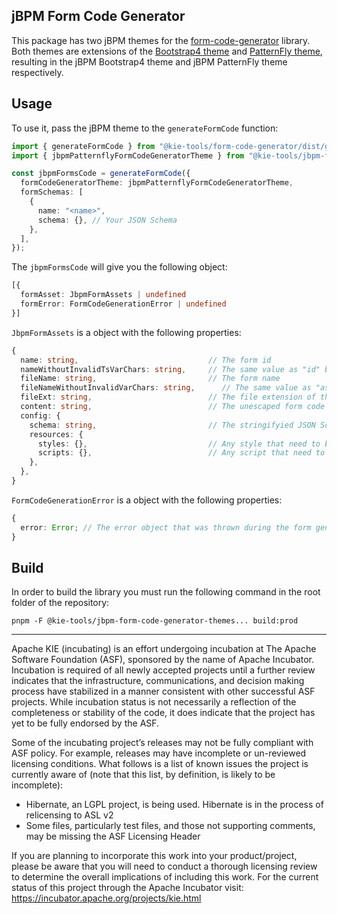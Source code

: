 <!--
   Licensed to the Apache Software Foundation (ASF) under one
   or more contributor license agreements.  See the NOTICE file
   distributed with this work for additional information
   regarding copyright ownership.  The ASF licenses this file
   to you under the Apache License, Version 2.0 (the
   "License"); you may not use this file except in compliance
   with the License.  You may obtain a copy of the License at
     http://www.apache.org/licenses/LICENSE-2.0
   Unless required by applicable law or agreed to in writing,
   software distributed under the License is distributed on an
   "AS IS" BASIS, WITHOUT WARRANTIES OR CONDITIONS OF ANY
   KIND, either express or implied.  See the License for the
   specific language governing permissions and limitations
   under the License.
-->

## jBPM Form Code Generator

This package has two jBPM themes for the [form-code-generator](../form-code-generator/README.md) library. Both themes are extensions of the [Bootstrap4 theme](../form-code-generator-bootstrap4-theme/README.md) and [PatternFly theme](../form-code-generator-patternfly-theme/README.md), resulting in the jBPM Bootstrap4 theme and jBPM PatternFly theme respectively.

## Usage

To use it, pass the jBPM theme to the `generateFormCode` function:

```ts
import { generateFormCode } from "@kie-tools/form-code-generator/dist/generateFormCode";
import { jbpmPatternflyFormCodeGeneratorTheme } from "@kie-tools/jbpm-form-code-generator-themes/dist/jbpmPatternflyFormCodeGeneratorTheme";

const jbpmFormsCode = generateFormCode({
  formCodeGeneratorTheme: jbpmPatternflyFormCodeGeneratorTheme,
  formSchemas: [
    {
      name: "<name>",
      schema: {}, // Your JSON Schema
    },
  ],
});
```

The `jbpmFormsCode` will give you the following object:

```ts
[{
  formAsset: JbpmFormAssets | undefined
  formError: FormCodeGenerationError | undefined
}]
```

`JbpmFormAssets` is a object with the following properties:

```ts
{
  name: string,                             // The form id
  nameWithoutInvalidTsVarChars: string,     // The same value as "id" but any "#" occorrence is replaced by "_"
  fileName: string,                         // The form name
  fileNameWithoutInvalidVarChars: string,      // The same value as "assetName" but any "#" occorrence is replaced by "_"
  fileExt: string,                          // The file extension of the code
  content: string,                          // The unescaped form code
  config: {
    schema: string,                         // The stringifyied JSON Schema
    resources: {
      styles: {},                           // Any style that need to be loaded
      scripts: {},                          // Any script that need to be loaded
    },
  },
}
```

`FormCodeGenerationError` is a object with the following properties:

```ts
{
  error: Error; // The error object that was thrown during the form generation
}
```

## Build

In order to build the library you must run the following command in the root folder of the repository:

```shell script
pnpm -F @kie-tools/jbpm-form-code-generator-themes... build:prod
```

---

Apache KIE (incubating) is an effort undergoing incubation at The Apache Software
Foundation (ASF), sponsored by the name of Apache Incubator. Incubation is
required of all newly accepted projects until a further review indicates that
the infrastructure, communications, and decision making process have stabilized
in a manner consistent with other successful ASF projects. While incubation
status is not necessarily a reflection of the completeness or stability of the
code, it does indicate that the project has yet to be fully endorsed by the ASF.

Some of the incubating project’s releases may not be fully compliant with ASF
policy. For example, releases may have incomplete or un-reviewed licensing
conditions. What follows is a list of known issues the project is currently
aware of (note that this list, by definition, is likely to be incomplete):

- Hibernate, an LGPL project, is being used. Hibernate is in the process of
  relicensing to ASL v2
- Some files, particularly test files, and those not supporting comments, may
  be missing the ASF Licensing Header

If you are planning to incorporate this work into your product/project, please
be aware that you will need to conduct a thorough licensing review to determine
the overall implications of including this work. For the current status of this
project through the Apache Incubator visit:
https://incubator.apache.org/projects/kie.html
